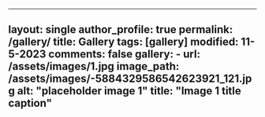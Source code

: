 ---

layout: single
author_profile: true
permalink: /gallery/
title: Gallery
tags: [gallery]
modified: 11-5-2023
comments: false
gallery:
    - url: /assets/images/1.jpg
    image_path: /assets/images/-5884329586542623921_121.jpg
    alt: "placeholder image 1"
    title: "Image 1 title caption"
---